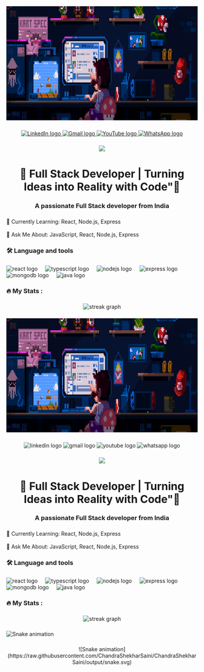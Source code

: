<div align="center">
  <img height="300" weight="500" src="https://github.com/ChandraShekharSaini/ChandraShekharSaini/blob/main/68747470733a2f2f692e696d6775722e636f6d2f315a76566b44632e676966.gif?raw=true"  />
</div>

###

<div align="center">
  <a href="https://www.linkedin.com/in/chandra-shekhar-saini-772b53249/" target="_blank">
    <img src="https://img.shields.io/static/v1?message=LinkedIn&logo=linkedin&label=&color=0077B5&logoColor=white&labelColor=&style=for-the-badge" height="25" alt="LinkedIn logo" />
  </a>
  <a href="mailto:your-email@gmail.com" target="_blank">
    <img src="https://img.shields.io/static/v1?message=Gmail&logo=gmail&label=&color=D14836&logoColor=white&labelColor=&style=for-the-badge" height="25" alt="Gmail logo" />
  </a>
  <a href="https://www.youtube.com/channel/your-channel-id" target="_blank">
    <img src="https://img.shields.io/static/v1?message=Youtube&logo=youtube&label=&color=FF0000&logoColor=white&labelColor=&style=for-the-badge" height="25" alt="YouTube logo" />
  </a>
  <a href="https://wa.me/your-whatsapp-number" target="_blank">
    <img src="https://img.shields.io/static/v1?message=Whatsapp&logo=whatsapp&label=&color=25D366&logoColor=white&labelColor=&style=for-the-badge" height="25" alt="WhatsApp logo" />
  </a>
</div>


###

<div align="center">
  <img src="https://visitor-badge.laobi.icu/badge?page_id=ChandraShekharSaini .ChandraShekharSaini &"  />
</div>

###

<h1 align="center">🎯 Full Stack Developer | Turning Ideas into Reality with Code"👋</h1>

###

<h3 align="center">A passionate Full Stack developer from India</h3>

###

<p align="left">🌱 Currently Learning: React, Node.js, Express<br><br>💬 Ask Me About: JavaScript, React, Node.js, Express</p>

###

<h3 align="left">🛠 Language and tools</h3>

###

<div align="left">
  <img src="https://cdn.jsdelivr.net/gh/devicons/devicon/icons/react/react-original.svg" height="40" alt="react logo"  />
  <img width="12" />
  <img src="https://cdn.jsdelivr.net/gh/devicons/devicon/icons/typescript/typescript-original.svg" height="40" alt="typescript logo"  />
  <img width="12" />
  <img src="https://cdn.jsdelivr.net/gh/devicons/devicon/icons/nodejs/nodejs-original.svg" height="40" alt="nodejs logo"  />
  <img width="12" />
  <img src="https://cdn.jsdelivr.net/gh/devicons/devicon/icons/express/express-original.svg" height="40" alt="express logo"  />
  <img width="12" />
  <img src="https://cdn.jsdelivr.net/gh/devicons/devicon/icons/mongodb/mongodb-original.svg" height="40" alt="mongodb logo"  />
  <img width="12" />
  <img src="https://cdn.jsdelivr.net/gh/devicons/devicon/icons/java/java-original.svg" height="40" alt="java logo"  />
</div>

###

<h3 align="left">🔥   My Stats :</h3>

###

<div align="center">
  <img src="https://streak-stats.demolab.com?user=ChandraShekharSaini &locale=en&mode=daily&theme=dark&hide_border=false&border_radius=5&order=3" height="220" alt="streak graph"  />
</div>

###

<div align="center">
  <img height="300" weight="500" src="https://github.com/ChandraShekharSaini/ChandraShekharSaini/blob/main/68747470733a2f2f692e696d6775722e636f6d2f315a76566b44632e676966.gif?raw=true"  />
</div>

###

<div align="center">
  <img src="https://img.shields.io/static/v1?message=LinkedIn&logo=linkedin&label=&color=0077B5&logoColor=white&labelColor=&style=for-the-badge" height="25" alt="linkedin logo"  />
  <img src="https://img.shields.io/static/v1?message=Gmail&logo=gmail&label=&color=D14836&logoColor=white&labelColor=&style=for-the-badge" height="25" alt="gmail logo"  />
  <img src="https://img.shields.io/static/v1?message=Youtube&logo=youtube&label=&color=FF0000&logoColor=white&labelColor=&style=for-the-badge" height="25" alt="youtube logo"  />
  <img src="https://img.shields.io/static/v1?message=Whatsapp&logo=whatsapp&label=&color=25D366&logoColor=white&labelColor=&style=for-the-badge" height="25" alt="whatsapp logo"  />
</div>

###

<div align="center">
  <img src="https://visitor-badge.laobi.icu/badge?page_id=ChandraShekharSaini .ChandraShekharSaini &"  />
</div>

###

<h1 align="center">🎯 Full Stack Developer | Turning Ideas into Reality with Code"👋</h1>

###

<h3 align="center">A passionate Full Stack developer from India</h3>

###

<p align="left">🌱 Currently Learning: React, Node.js, Express<br><br>💬 Ask Me About: JavaScript, React, Node.js, Express</p>

###

<h3 align="left">🛠 Language and tools</h3>

###

<div align="left">
  <img src="https://cdn.jsdelivr.net/gh/devicons/devicon/icons/react/react-original.svg" height="40" alt="react logo"  />
  <img width="12" />
  <img src="https://cdn.jsdelivr.net/gh/devicons/devicon/icons/typescript/typescript-original.svg" height="40" alt="typescript logo"  />
  <img width="12" />
  <img src="https://cdn.jsdelivr.net/gh/devicons/devicon/icons/nodejs/nodejs-original.svg" height="40" alt="nodejs logo"  />
  <img width="12" />
  <img src="https://cdn.jsdelivr.net/gh/devicons/devicon/icons/express/express-original.svg" height="40" alt="express logo"  />
  <img width="12" />
  <img src="https://cdn.jsdelivr.net/gh/devicons/devicon/icons/mongodb/mongodb-original.svg" height="40" alt="mongodb logo"  />
  <img width="12" />
  <img src="https://cdn.jsdelivr.net/gh/devicons/devicon/icons/java/java-original.svg" height="40" alt="java logo"  />
</div>

###

<h3 align="left">🔥   My Stats :</h3>

###

<div align="center">
  <img src="https://streak-stats.demolab.com?user=ChandraShekharSaini &locale=en&mode=daily&theme=dark&hide_border=false&border_radius=5&order=3" height="220" alt="streak graph"  />
</div>

###

![Snake animation](https://raw.githubusercontent.com/ChandraShekharSaini/ChandraShekharSaini/output/snake.svg)



###

###

<div align="center">
 ![Snake animation](https://raw.githubusercontent.com/ChandraShekharSaini/ChandraShekharSaini/output/snake.svg)

</div>

###






